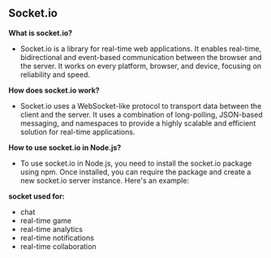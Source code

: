 ## Socket.io
**What is socket.io?**
- Socket.io is a library for real-time web applications. It enables real-time, bidirectional and event-based communication between the browser and the server. It works on every platform, browser, and device, focusing on reliability and speed.

**How does socket.io work?**
- Socket.io uses a WebSocket-like protocol to transport data between the client and the server. It uses a combination of long-polling, JSON-based messaging, and namespaces to provide a highly scalable and efficient solution for real-time applications.

**How to use socket.io in Node.js?**
- To use socket.io in Node.js, you need to install the socket.io package using npm. Once installed, you can require the package and create a new socket.io server instance. Here's an example:

**socket used for:**
- chat
- real-time game
- real-time analytics
- real-time notifications
- real-time collaboration

